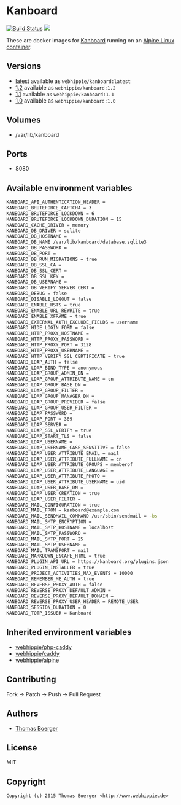 # Kanboard

[![Build Status](https://cloud.drone.io/api/badges/dockhippie/kanboard/status.svg)](https://cloud.drone.io/dockhippie/kanboard)
[![](https://images.microbadger.com/badges/image/webhippie/kanboard.svg)](https://microbadger.com/images/webhippie/kanboard "Get your own image badge on microbadger.com")

These are docker images for [Kanboard](https://kanboard.io/en-us/) running on an [Alpine Linux container](https://registry.hub.docker.com/u/webhippie/alpine/).


## Versions

* [latest](./latest) available as `webhippie/kanboard:latest`
* [1.2](./v1.2) available as `webhippie/kanboard:1.2`
* [1.1](./v1.1) available as `webhippie/kanboard:1.1`
* [1.0](./v1.0) available as `webhippie/kanboard:1.0`


## Volumes

* /var/lib/kanboard


## Ports

* 8080


## Available environment variables

```bash
KANBOARD_API_AUTHENTICATION_HEADER =
KANBOARD_BRUTEFORCE_CAPTCHA = 3
KANBOARD_BRUTEFORCE_LOCKDOWN = 6
KANBOARD_BRUTEFORCE_LOCKDOWN_DURATION = 15
KANBOARD_CACHE_DRIVER = memory
KANBOARD_DB_DRIVER = sqlite
KANBOARD_DB_HOSTNAME =
KANBOARD_DB_NAME /var/lib/kanboard/database.sqlite3
KANBOARD_DB_PASSWORD =
KANBOARD_DB_PORT =
KANBOARD_DB_RUN_MIGRATIONS = true
KANBOARD_DB_SSL_CA =
KANBOARD_DB_SSL_CERT =
KANBOARD_DB_SSL_KEY =
KANBOARD_DB_USERNAME =
KANBOARD_DB_VERIFY_SERVER_CERT =
KANBOARD_DEBUG = false
KANBOARD_DISABLE_LOGOUT = false
KANBOARD_ENABLE_HSTS = true
KANBOARD_ENABLE_URL_REWRITE = true
KANBOARD_ENABLE_XFRAME = true
KANBOARD_EXTERNAL_AUTH_EXCLUDE_FIELDS = username
KANBOARD_HIDE_LOGIN_FORM = false
KANBOARD_HTTP_PROXY_HOSTNAME =
KANBOARD_HTTP_PROXY_PASSWORD =
KANBOARD_HTTP_PROXY_PORT = 3128
KANBOARD_HTTP_PROXY_USERNAME =
KANBOARD_HTTP_VERIFY_SSL_CERTIFICATE = true
KANBOARD_LDAP_AUTH = false
KANBOARD_LDAP_BIND_TYPE = anonymous
KANBOARD_LDAP_GROUP_ADMIN_DN =
KANBOARD_LDAP_GROUP_ATTRIBUTE_NAME = cn
KANBOARD_LDAP_GROUP_BASE_DN =
KANBOARD_LDAP_GROUP_FILTER =
KANBOARD_LDAP_GROUP_MANAGER_DN =
KANBOARD_LDAP_GROUP_PROVIDER = false
KANBOARD_LDAP_GROUP_USER_FILTER =
KANBOARD_LDAP_PASSWORD =
KANBOARD_LDAP_PORT = 389
KANBOARD_LDAP_SERVER =
KANBOARD_LDAP_SSL_VERIFY = true
KANBOARD_LDAP_START_TLS = false
KANBOARD_LDAP_USERNAME =
KANBOARD_LDAP_USERNAME_CASE_SENSITIVE = false
KANBOARD_LDAP_USER_ATTRIBUTE_EMAIL = mail
KANBOARD_LDAP_USER_ATTRIBUTE_FULLNAME = cn
KANBOARD_LDAP_USER_ATTRIBUTE_GROUPS = memberof
KANBOARD_LDAP_USER_ATTRIBUTE_LANGUAGE =
KANBOARD_LDAP_USER_ATTRIBUTE_PHOTO =
KANBOARD_LDAP_USER_ATTRIBUTE_USERNAME = uid
KANBOARD_LDAP_USER_BASE_DN =
KANBOARD_LDAP_USER_CREATION = true
KANBOARD_LDAP_USER_FILTER =
KANBOARD_MAIL_CONFIGURATION = true
KANBOARD_MAIL_FROM = kanboard@example.com
KANBOARD_MAIL_SENDMAIL_COMMAND /usr/sbin/sendmail = -bs
KANBOARD_MAIL_SMTP_ENCRYPTION =
KANBOARD_MAIL_SMTP_HOSTNAME = localhost
KANBOARD_MAIL_SMTP_PASSWORD =
KANBOARD_MAIL_SMTP_PORT = 25
KANBOARD_MAIL_SMTP_USERNAME =
KANBOARD_MAIL_TRANSPORT = mail
KANBOARD_MARKDOWN_ESCAPE_HTML = true
KANBOARD_PLUGIN_API_URL = https://kanboard.org/plugins.json
KANBOARD_PLUGIN_INSTALLER = true
KANBOARD_PROJECT_ACTIVITIES_MAX_EVENTS = 10000
KANBOARD_REMEMBER_ME_AUTH = true
KANBOARD_REVERSE_PROXY_AUTH = false
KANBOARD_REVERSE_PROXY_DEFAULT_ADMIN =
KANBOARD_REVERSE_PROXY_DEFAULT_DOMAIN =
KANBOARD_REVERSE_PROXY_USER_HEADER = REMOTE_USER
KANBOARD_SESSION_DURATION = 0
KANBOARD_TOTP_ISSUER = Kanboard
```


## Inherited environment variables

* [webhippie/php-caddy](https://github.com/dockhippie/php/tree/master/caddy#available-environment-variables)
* [webhippie/caddy](https://github.com/dockhippie/caddy#available-environment-variables)
* [webhippie/alpine](https://github.com/dockhippie/alpine#available-environment-variables)


## Contributing

Fork -> Patch -> Push -> Pull Request


## Authors

* [Thomas Boerger](https://github.com/tboerger)


## License

MIT


## Copyright

```
Copyright (c) 2015 Thomas Boerger <http://www.webhippie.de>
```
